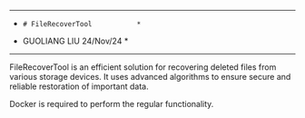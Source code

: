 
* * * * * * * * * * * * * * * * * *         
*     # FileRecoverTool           *
*  GUOLIANG LIU     24/Nov/24     *    
* * * * * * * * * * * * * * * * * *
FileRecoverTool is an efficient solution for recovering deleted files from various storage devices. It uses advanced algorithms to ensure secure and reliable restoration of important data.

Docker is required to perform the regular functionality.
